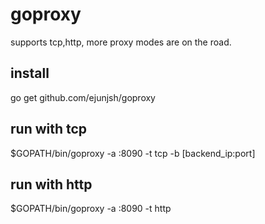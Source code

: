 # goproxy
supports tcp,http, more proxy modes are on the road.

## install
go get github.com/ejunjsh/goproxy


## run with tcp
$GOPATH/bin/goproxy -a :8090 -t tcp -b [backend_ip:port]


## run with http
$GOPATH/bin/goproxy -a :8090 -t http